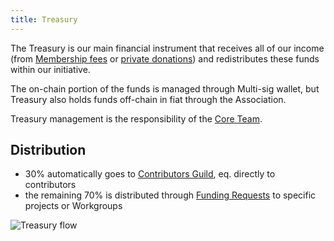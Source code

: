 ```yaml
---
title: Treasury
---
```


The Treasury is our main financial instrument that receives all of our income (from [Membership fees](/get-involved/partnership) or [private donations](/get-involved/donate)) and redistributes these funds within our initiative.

The on-chain portion of the funds is managed through Multi-sig wallet, but Treasury also holds funds off-chain in fiat through the Association.

Treasury management is the responsibility of the [Core Team](/core-team).

## Distribution
* 30% automatically goes to [Contributors Guild](/contributors/index), eq. directly to contributors
* the remaining 70% is distributed through [Funding Requests](/resources/funding#funding-requests) to specific projects or Workgroups

![Treasury flow](./assets/treasury-flow.png)
